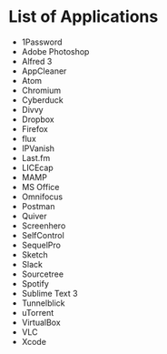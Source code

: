 # List of Applications

* 1Password
* Adobe Photoshop
* Alfred 3
* AppCleaner
* Atom
* Chromium
* Cyberduck
* Divvy
* Dropbox
* Firefox
* flux
* IPVanish
* Last.fm
* LICEcap
* MAMP
* MS Office
* Omnifocus
* Postman
* Quiver
* Screenhero
* SelfControl
* SequelPro
* Sketch
* Slack
* Sourcetree
* Spotify
* Sublime Text 3
* Tunnelblick
* uTorrent
* VirtualBox
* VLC
* Xcode
